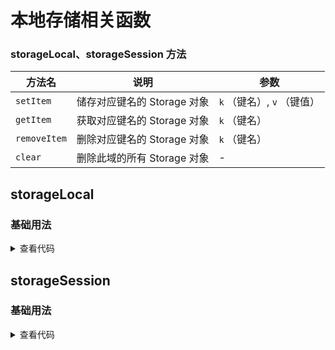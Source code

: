 <script setup>
import storageLocal from './storageLocal.vue'
import storageSession from './storageSession.vue'
</script>

# 本地存储相关函数

<ClientOnly>
  <description-popover :num="2" :tagNameList="['浏览器']" />
</ClientOnly>

### storageLocal、storageSession 方法

| **方法名**   | **说明**                    | **参数**                   |
| ------------ | --------------------------- | -------------------------- |
| `setItem`    | 储存对应键名的 Storage 对象 | `k` （键名）, `v` （键值） |
| `getItem`    | 获取对应键名的 Storage 对象 | `k` （键名）               |
| `removeItem` | 删除对应键名的 Storage 对象 | `k` （键名）               |
| `clear`      | 删除此域的所有 Storage 对象 | -                          |

## storageLocal

<ClientOnly>
  <description :isShowIcon="false" description="localStorage相关函数" /> 
</ClientOnly>

### 基础用法

<ClientOnly>
  <storageLocal />
</ClientOnly>

<details>

<summary>查看代码</summary>

<<< @/utils/storage/storageLocal.vue

</details>

## storageSession

<ClientOnly>
  <description :isShowIcon="false" description="sessionStorage相关函数" /> 
</ClientOnly>

### 基础用法

<ClientOnly>
  <storageSession />
</ClientOnly>

<details>

<summary>查看代码</summary>

<<< @/utils/storage/storageSession.vue

</details>
